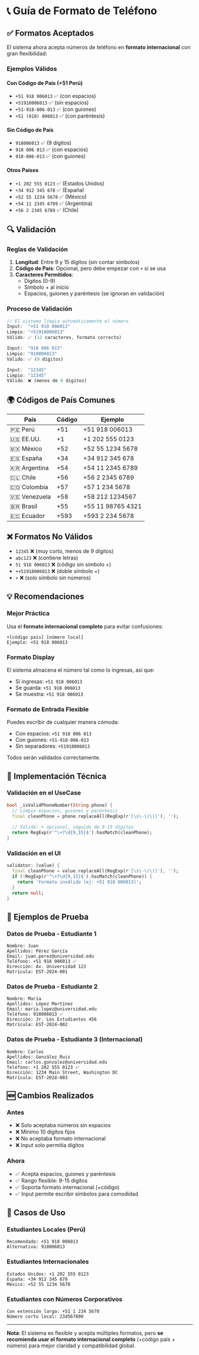 # 📞 Guía de Formato de Teléfono

## ✅ Formatos Aceptados

El sistema ahora acepta números de teléfono en **formato internacional** con gran flexibilidad:

### Ejemplos Válidos

#### Con Código de País (+51 Perú)
- `+51 918 006013` ✅ (con espacios)
- `+51918006013` ✅ (sin espacios)
- `+51-918-006-013` ✅ (con guiones)
- `+51 (918) 006013` ✅ (con paréntesis)

#### Sin Código de País
- `918006013` ✅ (9 dígitos)
- `918 006 013` ✅ (con espacios)
- `918-006-013` ✅ (con guiones)

#### Otros Países
- `+1 202 555 0123` ✅ (Estados Unidos)
- `+34 912 345 678` ✅ (España)
- `+52 55 1234 5678` ✅ (México)
- `+54 11 2345 6789` ✅ (Argentina)
- `+56 2 2345 6789` ✅ (Chile)

## 🔍 Validación

### Reglas de Validación
1. **Longitud**: Entre 9 y 15 dígitos (sin contar símbolos)
2. **Código de País**: Opcional, pero debe empezar con `+` si se usa
3. **Caracteres Permitidos**: 
   - Dígitos (0-9)
   - Símbolo + al inicio
   - Espacios, guiones y paréntesis (se ignoran en validación)

### Proceso de Validación
```dart
// El sistema limpia automáticamente el número
Input:  "+51 918 006013"
Limpio: "+51918006013"
Válido: ✅ (12 caracteres, formato correcto)

Input:  "918 006 013"
Limpio: "918006013"
Válido: ✅ (9 dígitos)

Input:  "12345"
Limpio: "12345"
Válido: ❌ (menos de 9 dígitos)
```

## 🌍 Códigos de País Comunes

| País | Código | Ejemplo |
|------|--------|---------|
| 🇵🇪 Perú | +51 | +51 918 006013 |
| 🇺🇸 EE.UU. | +1 | +1 202 555 0123 |
| 🇲🇽 México | +52 | +52 55 1234 5678 |
| 🇪🇸 España | +34 | +34 912 345 678 |
| 🇦🇷 Argentina | +54 | +54 11 2345 6789 |
| 🇨🇱 Chile | +56 | +56 2 2345 6789 |
| 🇨🇴 Colombia | +57 | +57 1 234 5678 |
| 🇻🇪 Venezuela | +58 | +58 212 1234567 |
| 🇧🇷 Brasil | +55 | +55 11 98765 4321 |
| 🇪🇨 Ecuador | +593 | +593 2 234 5678 |

## ❌ Formatos No Válidos

- `12345` ❌ (muy corto, menos de 9 dígitos)
- `abc123` ❌ (contiene letras)
- `51 918 006013` ❌ (código sin símbolo +)
- `++51918006013` ❌ (doble símbolo +)
- `+` ❌ (solo símbolo sin números)

## 💡 Recomendaciones

### Mejor Práctica
Usa el **formato internacional completo** para evitar confusiones:
```
+[código país] [número local]
Ejemplo: +51 918 006013
```

### Formato Display
El sistema almacena el número tal como lo ingresas, así que:
- Si ingresas: `+51 918 006013`
- Se guarda: `+51 918 006013`
- Se muestra: `+51 918 006013`

### Formato de Entrada Flexible
Puedes escribir de cualquier manera cómoda:
- Con espacios: `+51 918 006 013`
- Con guiones: `+51-918-006-013`
- Sin separadores: `+51918006013`

Todos serán validados correctamente.

## 🔧 Implementación Técnica

### Validación en el UseCase
```dart
bool _isValidPhoneNumber(String phone) {
  // Limpia espacios, guiones y paréntesis
  final cleanPhone = phone.replaceAll(RegExp(r'[\s\-\(\)]'), '');
  
  // Valida: + opcional, seguido de 9-15 dígitos
  return RegExp(r'^\+?\d{9,15}$').hasMatch(cleanPhone);
}
```

### Validación en el UI
```dart
validator: (value) {
  final cleanPhone = value.replaceAll(RegExp(r'[\s\-\(\)]'), '');
  if (!RegExp(r'^\+?\d{9,15}$').hasMatch(cleanPhone)) {
    return 'Formato inválido (ej: +51 918 006013)';
  }
  return null;
}
```

## 📝 Ejemplos de Prueba

### Datos de Prueba - Estudiante 1
```
Nombre: Juan
Apellidos: Pérez García
Email: juan.perez@universidad.edu
Teléfono: +51 918 006013 ✅
Dirección: Av. Universidad 123
Matrícula: EST-2024-001
```

### Datos de Prueba - Estudiante 2
```
Nombre: María
Apellidos: López Martínez
Email: maria.lopez@universidad.edu
Teléfono: 918006013 ✅
Dirección: Jr. Los Estudiantes 456
Matrícula: EST-2024-002
```

### Datos de Prueba - Estudiante 3 (Internacional)
```
Nombre: Carlos
Apellidos: González Ruiz
Email: carlos.gonzalez@universidad.edu
Teléfono: +1 202 555 0123 ✅
Dirección: 1234 Main Street, Washington DC
Matrícula: EST-2024-003
```

## 🆕 Cambios Realizados

### Antes
- ❌ Solo aceptaba números sin espacios
- ❌ Mínimo 10 dígitos fijos
- ❌ No aceptaba formato internacional
- ❌ Input solo permitía dígitos

### Ahora
- ✅ Acepta espacios, guiones y paréntesis
- ✅ Rango flexible: 9-15 dígitos
- ✅ Soporta formato internacional (+código)
- ✅ Input permite escribir símbolos para comodidad

## 🎯 Casos de Uso

### Estudiantes Locales (Perú)
```
Recomendado: +51 918 006013
Alternativa: 918006013
```

### Estudiantes Internacionales
```
Estados Unidos: +1 202 555 0123
España: +34 912 345 678
México: +52 55 1234 5678
```

### Estudiantes con Números Corporativos
```
Con extensión larga: +51 1 234 5678
Número corto local: 234567890
```

---

**Nota**: El sistema es flexible y acepta múltiples formatos, pero **se recomienda usar el formato internacional completo** (+código país + número) para mejor claridad y compatibilidad global.
